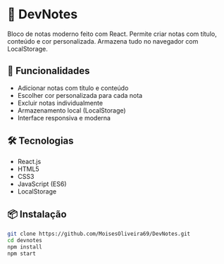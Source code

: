 # 📝 DevNotes

Bloco de notas moderno feito com React. Permite criar notas com título, conteúdo e cor personalizada. Armazena tudo no navegador com LocalStorage.

## 🚀 Funcionalidades

- Adicionar notas com título e conteúdo
- Escolher cor personalizada para cada nota
- Excluir notas individualmente
- Armazenamento local (LocalStorage)
- Interface responsiva e moderna

## 🛠️ Tecnologias

- React.js
- HTML5
- CSS3
- JavaScript (ES6)
- LocalStorage

## 📦 Instalação

```bash
git clone https://github.com/MoisesOliveira69/DevNotes.git
cd devnotes
npm install
npm start
